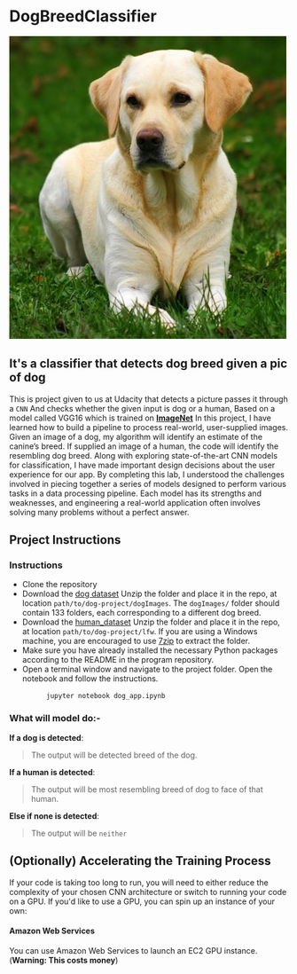 # DogBreedClassifier
![Image](https://github.com/NishitSingh2023/DogBreedClassifier/blob/master/images/Labrador_retriever_06457.jpg)

## It's a classifier that detects dog breed given a pic of dog

This is project given to us at Udacity that detects a picture passes it through a ` CNN ` And checks whether the given input is dog or a human, Based on a model called VGG16 which is trained on __[ImageNet](https://www.image-net.org/)__
In this project, I have learned how to build a pipeline to process real-world, user-supplied images. Given an image of a dog, my algorithm will identify an estimate of the canine’s breed. If supplied an image of a human, the code will identify the resembling dog breed. Along with exploring state-of-the-art CNN models for classification, I have made important design decisions about the user experience for our app. By completing this lab, I understood the challenges involved in piecing together a series of models designed to perform various tasks in a data processing pipeline. Each model has its strengths and weaknesses, and engineering a real-world application often involves solving many problems without a perfect answer.

## Project Instructions

### Instructions

-  Clone the repository
- Download the [dog dataset](https://s3-us-west-1.amazonaws.com/udacity-aind/dog-project/dogImages.zip) Unzip the folder and place it in the repo, at location `path/to/dog-project/dogImages`.  The `dogImages/` folder should contain 133 folders, each corresponding to a different dog breed.
- Download the [human_dataset](https://s3-us-west-1.amazonaws.com/udacity-aind/dog-project/lfw.zip) Unzip the folder and place it in the repo, at location `path/to/dog-project/lfw`.  If you are using a Windows machine, you are encouraged to use [7zip](http://www.7-zip.org/) to extract the folder. 
- Make sure you have already installed the necessary Python packages according to the README in the program repository.
- Open a terminal window and navigate to the project folder. Open the notebook and follow the instructions.
  ```
		jupyter notebook dog_app.ipynb
	```


### What will model do:-

__If a dog is detected__:
>The output will be detected breed of the dog.

__If a human is detected__:
>The output will be most resembling breed of dog to face of that human.

__Else if none is detected__:
>The output will be `neither`

## (Optionally) Accelerating the Training Process 

If your code is taking too long to run, you will need to either reduce the complexity of your chosen CNN architecture or switch to running your code on a GPU.  If you'd like to use a GPU, you can spin up an instance of your own:

#### Amazon Web Services

You can use Amazon Web Services to launch an EC2 GPU instance. (**Warning: This costs money**)

